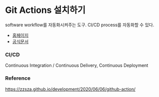 # Git Actions 설치하기
software workflow를 자동화시켜주는 도구.
CI/CD process를 자동화할 수 있다.
- [홈페이지](https://github.com/features/actions)
- [공식문서](https://docs.github.com/en/actions)

###  CI/CD
Continuous Integration / Continuous Delivery, Continuous Deployment


### Reference
https://zzsza.github.io/development/2020/06/06/github-action/

